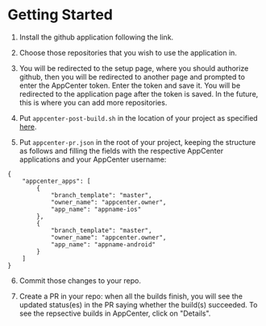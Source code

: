 # Getting Started
1. Install the github application following the link.

2. Choose those repositories that you wish to use the application in.

3. You will be redirected to the setup page, where you should authorize github, then you will be redirected to another page and prompted to enter the AppCenter token. Enter the token and save it. You will be redirected to the application page after the token is saved. In the future, this is where you can add more repositories.

4. Put `appcenter-post-build.sh` in the location of your project as specified [here](https://docs.microsoft.com/en-us/appcenter/build/custom/scripts/).

5. Put `appcenter-pr.json` in the root of your project, keeping the structure as follows and filling the fields with the respective AppCenter applications and your AppCenter username: 

```
{
    "appcenter_apps": [
        {
            "branch_template": "master",
            "owner_name": "appcenter.owner",
            "app_name": "appname-ios"
        },
        {
            "branch_template": "master",
            "owner_name": "appcenter.owner",
            "app_name": "appname-android"
        }
    ]
}
```

6. Commit those changes to your repo.

7. Create a PR in your repo: when all the builds finish, you will see the updated status(es) in the PR saying whether the build(s) succeeded. To see the repsective builds in AppCenter, click on "Details".

